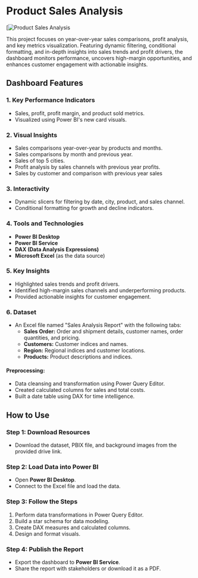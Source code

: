 # Product Sales Analysis

[![Product Sales Analysis](https://github.com/Shantydotcom/Microsoft-Power-BI-Projects/blob/main/Product%20Sales%20Analysis/Product%20Sales%20Analysis.png)

This project focuses on year-over-year sales comparisons, profit analysis, and key metrics visualization. Featuring dynamic filtering, conditional formatting, and in-depth insights into sales trends and profit drivers, the dashboard monitors performance, uncovers high-margin opportunities, and enhances customer engagement with actionable insights.

## Dashboard Features

### 1. Key Performance Indicators
- Sales, profit, profit margin, and product sold metrics.
- Visualized using Power BI's new card visuals.

### 2. Visual Insights
- Sales comparisons year-over-year by products and months.
- Sales comparisons by month and previous year.
- Sales of top 5 cities.
- Profit analysis by sales channels with previous year profits.
- Sales by customer and comparison with previous year sales

### 3. Interactivity
- Dynamic slicers for filtering by date, city, product, and sales channel.
- Conditional formatting for growth and decline indicators.

### 4. Tools and Technologies
- **Power BI Desktop**
- **Power BI Service**
- **DAX (Data Analysis Expressions)**
- **Microsoft Excel** (as the data source)

### 5. Key Insights
- Highlighted sales trends and profit drivers.
- Identified high-margin sales channels and underperforming products.
- Provided actionable insights for customer engagement.

### 6. Dataset
- An Excel file named "Sales Analysis Report" with the following tabs:
  - **Sales Order:** Order and shipment details, customer names, order quantities, and pricing.
  - **Customers:** Customer indices and names.
  - **Region:** Regional indices and customer locations.
  - **Products:** Product descriptions and indices.

#### **Preprocessing:**
- Data cleansing and transformation using Power Query Editor.
- Created calculated columns for sales and total costs.
- Built a date table using DAX for time intelligence.

## How to Use

### Step 1: Download Resources
- Download the dataset, PBIX file, and background images from the provided drive link.

### Step 2: Load Data into Power BI
- Open **Power BI Desktop**.
- Connect to the Excel file and load the data.

### Step 3: Follow the Steps
1. Perform data transformations in Power Query Editor.
2. Build a star schema for data modeling.
3. Create DAX measures and calculated columns.
4. Design and format visuals.

### Step 4: Publish the Report
- Export the dashboard to **Power BI Service**.
- Share the report with stakeholders or download it as a PDF.
